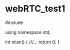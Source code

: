 # webRTC_test1
#include<iostream>
  
  using namespace std;
  
  int mian()
  {
  ///...
    return 0;
  }

